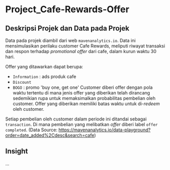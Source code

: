 # Project_Cafe-Rewards-Offer

## Deskripsi Projek dan Data pada Projek
Data pada projek diambil dari web `mavenanalytics.io`. Data ini mensimulasikan perilaku customer Cafe Rewards, meliputi riwayat transaksi dan respon terhadap _promotional offer_ dari cafe, dalam kurun waktu 30 hari.

Offer yang ditawarkan dapat berupa:
* `Information` : ads produk cafe
* `Discount`
* `BOGO`        : promo 'buy one, get one'
Customer diberi offer dengan pola waktu tertentu di mana jenis offer yang diberikan telah dirancang sedemikian rupa untuk memaksimalkan probabilitas pembelian oleh customer. Offer yang diberikan memiliki batas waktu untuk di-_redeem_ oleh customer.

Setiap pembelian oleh customer dalam periode ini ditandai sebagai `transaction`. Di mana pembelian yang melibatkan _offer_ diberi label `offer completed`.
(Data Source: https://mavenanalytics.io/data-playground?order=date_added%2Cdesc&search=cafe)

## Insight
...
